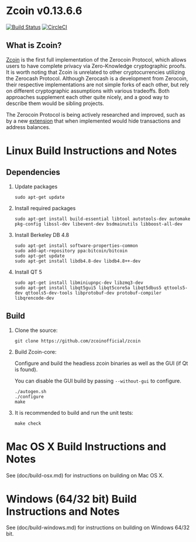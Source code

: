 Zcoin v0.13.6.6
=============

[![Build Status](https://travis-ci.com/zcoinofficial/zcoin.svg?branch=CI)](https://travis-ci.com/zcoinofficial/zcoin)
[![CircleCI](https://circleci.com/gh/zcoinofficial/zcoin/tree/CI.svg?style=svg)](https://circleci.com/gh/zcoinofficial/zcoin/tree/CI)

What is Zcoin?
--------------

[Zcoin](https://zcoin.io) is the first full implementation of the Zerocoin Protocol, which allows users to have complete privacy via Zero-Knowledge cryptographic proofs. It is worth noting that Zcoin is unrelated to other cryptocurrencies utilizing the Zerocash Protocol. Although Zerocash is a development from Zerocoin, their respective implementations are not simple forks of each other, but rely on different cryptographic assumptions with various tradeoffs. Both approaches supplement each other quite nicely, and a good way to describe them would be sibling projects.

The Zerocoin Protocol is being actively researched and improved, such as by a new [extension](https://pdfs.semanticscholar.org/da9a/85e5d7b7bd9f43255656558d40989ac23a43.pdf) that when implemented would hide transactions and address balances.

Linux Build Instructions and Notes
==================================

Dependencies
----------------------
1.  Update packages

        sudo apt-get update

2.  Install required packages

        sudo apt-get install build-essential libtool autotools-dev automake pkg-config libssl-dev libevent-dev bsdmainutils libboost-all-dev

3.  Install Berkeley DB 4.8

        sudo apt-get install software-properties-common
        sudo add-apt-repository ppa:bitcoin/bitcoin
        sudo apt-get update
        sudo apt-get install libdb4.8-dev libdb4.8++-dev

4.  Install QT 5

        sudo apt-get install libminiupnpc-dev libzmq3-dev
        sudo apt-get install libqt5gui5 libqt5core5a libqt5dbus5 qttools5-dev qttools5-dev-tools libprotobuf-dev protobuf-compiler libqrencode-dev

Build
----------------------
1.  Clone the source:

        git clone https://github.com/zcoinofficial/zcoin

2.  Build Zcoin-core:

    Configure and build the headless zcoin binaries as well as the GUI (if Qt is found).

    You can disable the GUI build by passing `--without-gui` to configure.
        
        ./autogen.sh
        ./configure
        make

3.  It is recommended to build and run the unit tests:

        make check


Mac OS X Build Instructions and Notes
=====================================
See (doc/build-osx.md) for instructions on building on Mac OS X.



Windows (64/32 bit) Build Instructions and Notes
=====================================
See (doc/build-windows.md) for instructions on building on Windows 64/32 bit.
